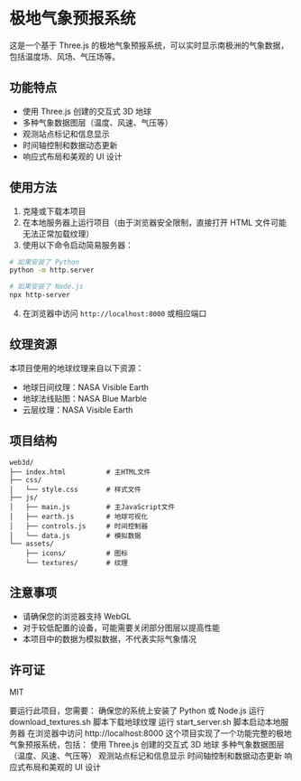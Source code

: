 # 极地气象预报系统

这是一个基于 Three.js 的极地气象预报系统，可以实时显示南极洲的气象数据，包括温度场、风场、气压场等。

## 功能特点

- 使用 Three.js 创建的交互式 3D 地球
- 多种气象数据图层（温度、风速、气压等）
- 观测站点标记和信息显示
- 时间轴控制和数据动态更新
- 响应式布局和美观的 UI 设计

## 使用方法

1. 克隆或下载本项目
2. 在本地服务器上运行项目（由于浏览器安全限制，直接打开 HTML 文件可能无法正常加载纹理）
3. 使用以下命令启动简易服务器：

```bash
# 如果安装了 Python
python -m http.server

# 如果安装了 Node.js
npx http-server
```

4. 在浏览器中访问 `http://localhost:8000` 或相应端口

## 纹理资源

本项目使用的地球纹理来自以下资源：

- 地球日间纹理：NASA Visible Earth
- 地球法线贴图：NASA Blue Marble
- 云层纹理：NASA Visible Earth

## 项目结构

```
web3d/
├── index.html          # 主HTML文件
├── css/
│   └── style.css       # 样式文件
├── js/
│   ├── main.js         # 主JavaScript文件
│   ├── earth.js        # 地球可视化
│   ├── controls.js     # 时间控制器
│   └── data.js         # 模拟数据
└── assets/
    ├── icons/          # 图标
    └── textures/       # 纹理
```

## 注意事项

- 请确保您的浏览器支持 WebGL
- 对于较低配置的设备，可能需要关闭部分图层以提高性能
- 本项目中的数据为模拟数据，不代表实际气象情况

## 许可证

MIT 


要运行此项目，您需要：
确保您的系统上安装了 Python 或 Node.js
运行 download_textures.sh 脚本下载地球纹理
运行 start_server.sh 脚本启动本地服务器
在浏览器中访问 http://localhost:8000
这个项目实现了一个功能完整的极地气象预报系统，包括：
使用 Three.js 创建的交互式 3D 地球
多种气象数据图层（温度、风速、气压等）
观测站点标记和信息显示
时间轴控制和数据动态更新
响应式布局和美观的 UI 设计